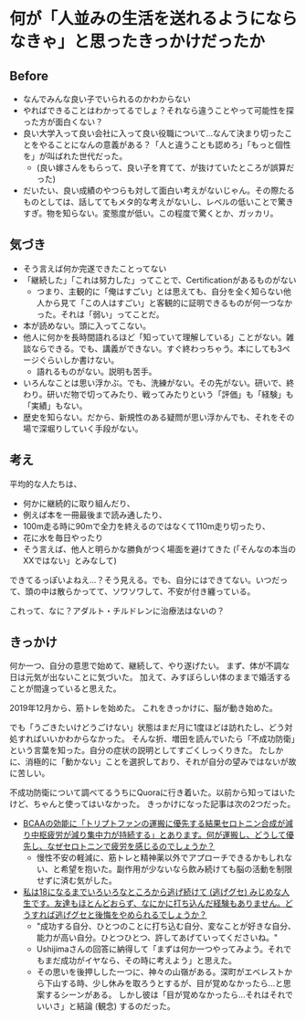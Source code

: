 何が「人並みの生活を送れるようにならなきゃ」と思ったきっかけだったか
=========================================================

## Before

* なんでみんな良い子でいられるのかわからない
* やればできることはわかってるでしょ？それなら違うことやって可能性を探った方が面白くない？
* 良い大学入って良い会社に入って良い役職について...なんて決まり切ったことをやることになんの意義がある？「人と違うことも認めろ」「もっと個性を」が叫ばれた世代だった。
  * (良い嫁さんをもらって、良い子を育てて、が抜けていたところが誤算だった)
* だいたい、良い成績のやつらも対して面白い考えがないじゃん。その際たるものとしては、話しててもメタ的な考えがないし、レベルの低いことで驚きすぎ。物を知らない。変態度が低い。この程度で驚くとか、ガッカリ。

## 気づき
* そう言えば何か完遂できたことってない
* 「継続した」「これは努力した」ってことで、Certificationがあるものがない
  * つまり、主観的に「俺はすごい」とは思えても、自分を全く知らない他人から見て「この人はすごい」と客観的に証明できるものが何一つなかった。それは「弱い」ってことだ。
* 本が読めない。頭に入ってこない。
* 他人に何かを長時間語れるほど「知っていて理解している」ことがない。雑談ならできる。でも、講義ができない。すぐ終わっちゃう。本にしても3ページぐらいしか書けない。
  * 語れるものがない。説明も苦手。
* いろんなことは思い浮かぶ。でも、洗練がない。その先がない。研いで、終わり。研いだ物で切ってみたり、戦ってみたりという「評価」も「経験」も「実績」もない。
* 歴史を知らない。だから、新規性のある疑問が思い浮かんでも、それをその場で深堀りしていく手段がない。

## 考え
平均的な人たちは、

* 何かに継続的に取り組んだり、
* 例えば本を一冊最後まで読み通したり、
* 100m走る時に90mで全力を終えるのではなくて110m走り切ったり、
* 花に水を毎日やったり
* そう言えば、他人と明らかな勝負がつく場面を避けてきた (「そんなの本当のXXではない」とみなして)

できてるっぽいよねえ...？そう見える。でも、自分にはできてない。いつだって、頭の中は散らかってて、ソワソワして、不安が付き纏っている。

これって、なに？アダルト・チルドレンに治療法はないの？

## きっかけ
何か一つ、自分の意思で始めて、継続して、やり遂げたい。
まず、体が不調な日は元気が出ないことに気づいた。
加えて、みすぼらしい体のままで婚活することが間違っていると思えた。

2019年12月から、筋トレを始めた。
これをきっかけに、脳が動き始めた。

でも「うごきたいけどうごけない」状態はまだ月に1度ほどは訪れたし、どう対処すればいいかわからなかった。
そんな折、増田を読んでいたら「不成功防衛」という言葉を知った。自分の症状の説明としてすごくしっくりきた。
たしかに、消極的に「動かない」ことを選択しており、それが自分の望みではないが故に苦しい。

不成功防衛について調べてるうちにQuoraに行き着いた。以前から知ってはいたけど、ちゃんと使ってはいなかった。
きっかけになった記事は次の2つだった。

* [BCAAの効能に「トリプトファンの運搬に優先する結果セロトニン合成が減り中枢疲労が減り集中力が持続する」とあります。何が運搬し、どうして優先し、なぜセロトニンで疲労を感じるのでしょうか？](https://jp.quora.com/BCAA%E3%81%AE%E5%8A%B9%E8%83%BD%E3%81%AB-%E3%83%88%E3%83%AA%E3%83%97%E3%83%88%E3%83%95%E3%82%A1%E3%83%B3%E3%81%AE%E9%81%8B%E6%90%AC%E3%81%AB%E5%84%AA%E5%85%88%E3%81%99%E3%82%8B%E7%B5%90%E6%9E%9C%E3%82%BB%E3%83%AD/answers/165967791)
  * 慢性不安の軽減に、筋トレと精神薬以外でアプローチできるかもしれない、と希望を抱いた。副作用が少ないなら飲み続けても脳の活動を制限せずに済む気がした。
* [私は18になるまでいろいろなところから逃げ続けて (逃げグセ) みじめな人生です。友達もほとんどおらず、なにかに打ち込んだ経験もありません。どうすれば逃げグセと後悔をやめられるでしょうか？](https://jp.quora.com/watashi-ha-18-ni-naru-made-iroiro-na-tokoro-kara-nige-zoku-ke-te-nige-gu-se-mijime-na-jinsei-desu-tomodachi-mo-hotondo-ora-zu-nanika-ni-uchi-komi-n-da-keiken-mo-arima-sen-dou-su-re-ba-nige-gu-se-to-koukai-wo-yame/answers/198468321)
  * "成功する自分、ひとつのことに打ち込む自分、変なことが好きな自分、能力が高い自分。ひとつひとつ、許してあげていってくださいね。"
  * Ushijimaさんの回答に納得して「まずは何か一つやってみよう。それでもまだ成功がイヤなら、その時に考えよう」と思えた。
  * その思いを後押しした一つに、神々の山嶺がある。深町がエベレストから下山する時、少し休みを取ろうとするが、目が覚めなかったら...と思案するシーンがある。
    しかし彼は「目が覚めなかったら...それはそれでいいさ」と結論 (観念) するのだった。

